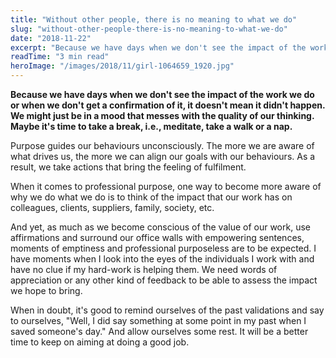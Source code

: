 ```yaml
---
title: "Without other people, there is no meaning to what we do"
slug: "without-other-people-there-is-no-meaning-to-what-we-do"
date: "2018-11-22"
excerpt: "Because we have days when we don't see the impact of the work we do or when we don't get a confirmation of it, it doesn't mean it didn't happen."
readTime: "3 min read"
heroImage: "/images/2018/11/girl-1064659_1920.jpg"
---
```


**Because we have days when we don't see the impact of the work we do or when we don't get a confirmation of it, it doesn't mean it didn't happen. We might just be in a mood that messes with the quality of our thinking. Maybe it's time to take a break, i.e., meditate, take a walk or a nap.**

Purpose guides our behaviours unconsciously. The more we are aware of what drives us, the more we can align our goals with our behaviours. As a result, we take actions that bring the feeling of fulfilment.

When it comes to professional purpose, one way to become more aware of why we do what we do is to think of the impact that our work has on colleagues, clients, suppliers, family, society, etc.

And yet, as much as we become conscious of the value of our work, use affirmations and surround our office walls with empowering sentences, moments of emptiness and professional purposeless are to be expected. I have moments when I look into the eyes of the individuals I work with and have no clue if my hard-work is helping them. We need words of appreciation or any other kind of feedback to be able to assess the impact we hope to bring.

When in doubt, it's good to remind ourselves of the past validations and say to ourselves, "Well, I did say something at some point in my past when I saved someone's day." And allow ourselves some rest. It will be a better time to keep on aiming at doing a good job.